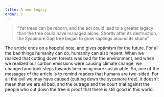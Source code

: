```yaml
---
title: A new legacy
order: 7
---
```


> "Yet trees can be reborn, and the act could lead to a greater legacy than the tree could have managed alone. Shortly after its destruction, the Sycamore Gap tree began to grow saplings around its stump"

The article ends on a hopeful note, and gives optimism for the future. For all the bad things humanity can do, humanity can also repent. When we realized that cutting down forests was bad for the environment, and when we realized our carbon emissions were causing climate change, we changed and took steps towards becoming more sustainable. So, one of the messages of the article is to remind readers that humans are two-sided. For all the evil we may have caused (cutting down the sycamore tree), it doesn't mean that we are all bad, and the outrage and the court trial against the people who cut down the tree is proof that there is still good in this world.